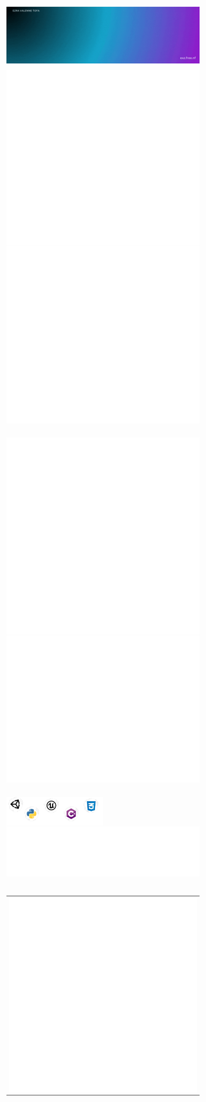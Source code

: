 ![Welcome GIF](./gif/Welcome.gif)

<div display="flex"><img src="./metrics/metrics-core.svg" width="auto"><img src="./metrics/metrics-achievements.svg" width="auto"></div>
<br>
<br>
<div display="flex"><img src="./metrics/metrics-isometric.svg" width="auto"><img src="./metrics/metrics-community.svg" width="auto"></div>
<br>
<br>
<div display="flex"><img src="./gif/Skill.png" width="50%"><img src="./metrics/metrics-languages.svg"></div>
<br>
<br>
<div>
<table>
  <tr>
    <td>
      <img src="./metrics/metrics-pagespeed.svg" width="100%">
    </td>
  </tr>
</table>
</div>
